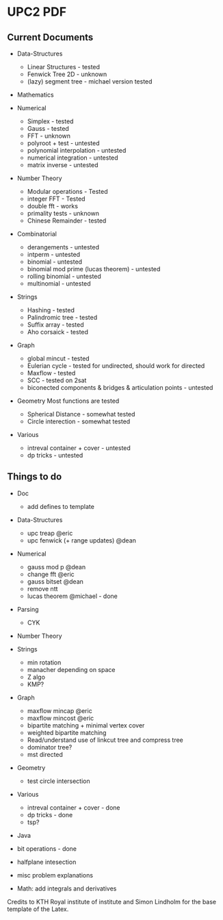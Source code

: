 # UPC2 PDF


## Current Documents

- Data-Structures
  - Linear Structures - tested
  - Fenwick Tree 2D - unknown
  - (lazy) segment tree - michael version tested

- Mathematics

- Numerical
  - Simplex - tested
  - Gauss - tested
  - FFT - unknown
  - polyroot + test - untested
  - polynomial interpolation - untested
  - numerical integration - untested
  - matrix inverse - untested

- Number Theory
  - Modular operations - Tested
  - integer FFT - Tested
  - double fft - works
  - primality tests - unknown
  - Chinese Remainder - tested

- Combinatorial
  - derangements - untested
  - intperm - untested
  - binomial - untested
  - binomial mod prime (lucas theorem) - untested
  - rolling binomial - untested
  - multinomial - untested

- Strings
  - Hashing - tested
  - Palindromic tree - tested
  - Suffix array - tested
  - Aho corsaick - tested

- Graph
  - global mincut - tested
  - Eulerian cycle - tested for undirected, should work for directed
  - Maxflow - tested
  - SCC - tested on 2sat
  - biconected components & bridges & articulation points - untested

- Geometry
  Most functions are tested
  - Spherical Distance - somewhat tested
  - Circle interection - somewhat tested

- Various
  - intreval container + cover - untested
  - dp tricks - untested


## Things to do

- Doc
  - add defines to template

- Data-Structures
  - upc treap @eric
  - upc fenwick (+ range updates) @dean

- Numerical
  - gauss mod p @dean
  - change fft @eric
  - gauss bitset @dean
  - remove ntt
  - lucas theorem @michael - done

- Parsing
  - CYK

- Number Theory

- Strings
  - min rotation
  - manacher depending on space
  - Z algo
  - KMP?

- Graph
  - maxflow mincap @eric
  - maxflow mincost @eric
  - bipartite matching + minimal vertex cover
  - weighted bipartite matching
  - Read/understand use of linkcut tree and compress tree
  - dominator tree?
  - mst directed

- Geometry
  - test circle intersection

- Various
  - intreval container + cover - done
  - dp tricks - done
  - tsp?

- Java

- bit operations - done

- halfplane intesection

- misc problem explanations

- Math: add integrals and derivatives

Credits to KTH Royal institute of institute and Simon Lindholm for the base template of the Latex.
